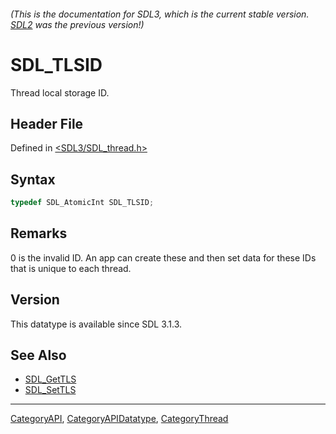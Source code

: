 ###### (This is the documentation for SDL3, which is the current stable version. [SDL2](https://wiki.libsdl.org/SDL2/) was the previous version!)
# SDL_TLSID

Thread local storage ID.

## Header File

Defined in [<SDL3/SDL_thread.h>](https://github.com/libsdl-org/SDL/blob/main/include/SDL3/SDL_thread.h)

## Syntax

```c
typedef SDL_AtomicInt SDL_TLSID;
```

## Remarks

0 is the invalid ID. An app can create these and then set data for these
IDs that is unique to each thread.

## Version

This datatype is available since SDL 3.1.3.

## See Also

- [SDL_GetTLS](SDL_GetTLS)
- [SDL_SetTLS](SDL_SetTLS)

----
[CategoryAPI](CategoryAPI), [CategoryAPIDatatype](CategoryAPIDatatype), [CategoryThread](CategoryThread)

